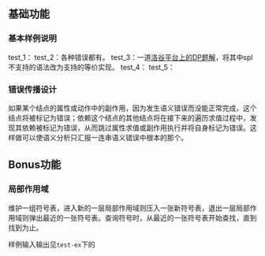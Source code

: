 ## 基础功能

### 基本样例说明

test_1：
test_2：各种错误都有。
test_3：一道[洛谷平台上的DP题解](https://www.luogu.com.cn/problem/solution/P1002)，将其中spl不支持的语法改为支持的等价实现。
test_4：
test_5：

### 错误传播设计

如果某个结点的属性或动作中的副作用，因为发生语义错误而没能正常完成，这个结点将被标记为错误；依赖这个结点的其他结点将在接下来的遍历求值过程中，发现其依赖被标记为错误，从而跳过属性求值或副作用执行并将自身标记为错误。这样做可以使语义分析只汇报一连串语义错误中根本的那个。

## Bonus功能

### 局部作用域

维护一组符号表，进入新的一层局部作用域则压入一张新符号表，退出一层局部作用域则弹出最近的一张符号表。查询符号时，从最近的一张符号表开始查找，直到找到为止。

样例输入输出见`test-ex`下的

